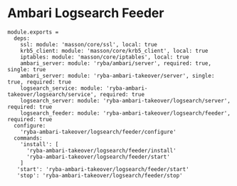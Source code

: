 
# Ambari Logsearch Feeder

    module.exports =
      deps:
        ssl: module: 'masson/core/ssl', local: true
        krb5_client: module: 'masson/core/krb5_client', local: true
        iptables: module: 'masson/core/iptables', local: true
        ambari_server: module: 'ryba/ambari/server', required: true, single: true
        ambari_server: module: 'ryba-ambari-takeover/server', single: true, required: true
        logsearch_service: module: 'ryba-ambari-takeover/logsearch/service', required: true
        logsearch_server: module: 'ryba-ambari-takeover/logsearch/server', required: true
        logsearch_feeder: module: 'ryba-ambari-takeover/logsearch/feeder', required: true
      configure:
        'ryba-ambari-takeover/logsearch/feeder/configure'
      commands:
        'install': [
          'ryba-ambari-takeover/logsearch/feeder/install'
          'ryba-ambari-takeover/logsearch/feeder/start'
        ]
       'start': 'ryba-ambari-takeover/logsearch/feeder/start'
       'stop': 'ryba-ambari-takeover/logsearch/feeder/stop'

[Ambari-server]: http://ambari.apache.org
